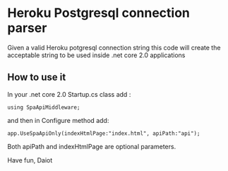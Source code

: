 # Heroku Postgresql connection parser
Given a valid Heroku potgresql connection string this code will create the acceptable string to be used inside .net core 2.0 applications

## How to use it
In your .net core 2.0 Startup.cs class add :

`
using SpaApiMiddleware;
`

and then in Configure method add:

`
app.UseSpaApiOnly(indexHtmlPage:"index.html", apiPath:"api");
`

Both apiPath and indexHtmlPage are optional parameters.

Have fun,
Daiot
